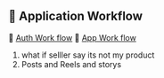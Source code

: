 ## 🔁 Application Workflow

🔀 [Auth Work flow](https://claude.site/artifacts/544b4404-2b49-4a95-ae13-04a3fc9ad27f)
🔀 [App Work flow](https://app.eraser.io/workspace/3uDWHz0XFcsnQZ3v8hz9?origin=share)

1. what if selller say its not my product
2. Posts and Reels and storys
